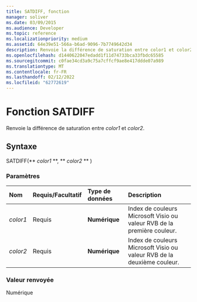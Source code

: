 ```yaml
---
title: SATDIFF, fonction
manager: soliver
ms.date: 03/09/2015
ms.audience: Developer
ms.topic: reference
ms.localizationpriority: medium
ms.assetid: 64e39e51-566a-b6ad-9096-7b7749642d34
description: Renvoie la différence de saturation entre color1 et color2.
ms.openlocfilehash: d1440622047edadd1f11d74733bca33fbdc65585
ms.sourcegitcommit: c0fae34cd3a9c75a7cffcf9ae8e417ddde07a989
ms.translationtype: MT
ms.contentlocale: fr-FR
ms.lasthandoff: 02/12/2022
ms.locfileid: "62772619"
---
```

# <a name="satdiff-function"></a>Fonction SATDIFF

Renvoie la différence de saturation entre  _color1_ et  _color2_.
  
## <a name="syntax"></a>Syntaxe

SATDIFF(** *color1* **, ** *color2* ** ) 
  
### <a name="parameters"></a>Paramètres

|**Nom**|**Requis/Facultatif**|**Type de données**|**Description**|
|:-----|:-----|:-----|:-----|
| _color1_ <br/> |Requis  <br/> |**Numérique** <br/> |Index de couleurs Microsoft Visio ou valeur RVB de la première couleur. |
| _color2_ <br/> |Requis  <br/> |**Numérique** <br/> |Index de couleurs Microsoft Visio ou valeur RVB de la deuxième couleur. |
   
### <a name="return-value"></a>Valeur renvoyée

Numérique
  

